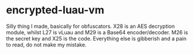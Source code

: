 # encrypted-luau-vm
Silly thing I made, basically for obfuscators.
X28 is an AES decryption module, whilst L27 is vLuau and M29 is a Base64 encoder/decoder.
M26 is the secret key and X25 is the code. Everything else is gibberish and a pain to read, do not make my mistake.
